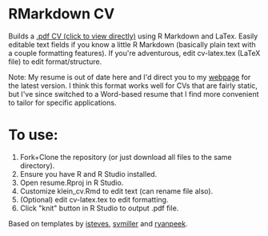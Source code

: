 # RMarkdown CV
Builds a [.pdf CV (click to view directly)](https://github.com/raklein/resume/blob/master/klein_cv.pdf) using R Markdown and LaTex. Easily editable text fields if
you know a little R Markdown (basically plain text with a couple formatting features). If you're adventurous, 
edit cv-latex.tex (LaTeX file) to edit format/structure.

Note: My resume is out of date here and I'd direct you to my [webpage](https://raklein.me) for the latest version. I think this format works well for CVs that are fairly static, but I've since switched to a Word-based resume that I find more convenient to tailor for specific applications.

# To use:
1. Fork+Clone the repository (or just download all files to the same directory).
2. Ensure you have R and R Studio installed.
3. Open resume.Rproj in R Studio.
4. Customize klein_cv.Rmd to edit text (can rename file also).
5. (Optional) edit cv-latex.tex to edit formatting.
6. Click "knit" button in R Studio to output .pdf file.

Based on templates by [isteves](https://github.com/isteves/resume),  [svmiller](https://github.com/svmiller/svm-r-markdown-templates) and [ryanpeek](https://github.com/ryanpeek/markdown_cv).
